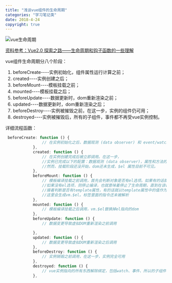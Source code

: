 ```yaml
---
title: "浅谈vue组件的生命周期"
categories: "学习笔记类"
date: 2018-4-24
copyright: true
---
```


![vue生命周期](/img/vue生命周期/lifecycle.png)

<!--more-->

[资料参考：Vue2.0 探索之路——生命周期和钩子函数的一些理解](https://segmentfault.com/a/1190000008010666)

vue组件生命周期分八个阶段：

1. beforeCreate----实例初始化，组件属性运行计算之前；
2. created----实例创建之后；
3. beforeMount----模板挂载之前；
4. mounted----模板挂载之后；
5. beforeUpdate----数据更新时，dom重新渲染之前；
6. updated----数据更新时，dom重新渲染之后；
7. beforeDestroy----实例被摧毁之前，在这一步，实例的组件仍可用；
8. destroyed----实例被摧毁后，所有的子组件，事件都不再受vue实例控制。

详细流程函数：

```javascript
 beforeCreate: function () {
                // 在实例初始化之后，数据观测 (data observer) 和 event/watcher 配置之前被调用。
            },
            created: function () {
                // 在实例创建完成后被立即调用。在这一步，
                //实例已完成以下的配置：数据观测 (data observer)，属性和方法的运算，watch/event 事件回调。
                //然而，挂载阶段还没开始，dom还未生成，$el 属性目前不可见。
            },
            beforeMount: function () {
                // 模板编译挂载之前调用，首先会判断对象是否有el选项。如果有的话就继续向下编译，
                //如果没有el选项，则停止编译，也就意味着停止了生命周期，直到在该vue实例上调用vm.$mount(el)。
                //接着判断是否有template属性，有的话就以template属性中的值作为模板，如果没有的话，就以el属性指向的作为模板。
                //这里会生成vm.$el。标签里面的指令还未被解析
            },
            mounted: function () {
                // 模板编译挂载之后调用，vm.$el替换掉el指向的dom
            },
            beforeUpdate: function () {
                // 数据变更导致虚拟DOM重新渲染之前调用

            },
            updated: function () {
                // 数据变更导致虚拟DOM重新渲染之后调用
            },
            beforeDestroy: function () {
                // 实例销毁之前调用，在这一步，实例完全可用
            },
            destroyed: function () {
                // vue实例指向的所有东西解除绑定，包括watch、事件、所以的子组件，后续就不再受vue实例控制了
            },
```

